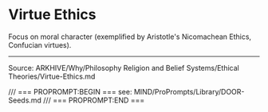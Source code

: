 # Virtue Ethics

Focus on moral character (exemplified by Aristotle's Nicomachean Ethics, Confucian virtues).

---
Source: ARKHIVE/Why/Philosophy Religion and Belief Systems/Ethical Theories/Virtue-Ethics.md

/// === PROPROMPT:BEGIN ===
see: MIND/ProPrompts/Library/DOOR-Seeds.md
/// === PROPROMPT:END ===
